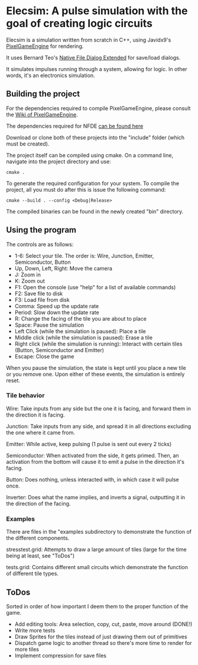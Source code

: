 # Elecsim: A pulse simulation with the goal of creating logic circuits

Elecsim is a simulation written from scratch in C++, using Javidx9's [PixelGameEngine](https://github.com/OneLoneCoder/olcPixelGameEngine) for rendering. 

It uses Bernard Teo's [Native File Dialog Extended](https://github.com/btzy/nativefiledialog-extended) for save/load dialogs. 

It simulates impulses running through a system, allowing for logic. In other words, it's an electronics simulation.

## Building the project

For the dependencies required to compile PixelGameEngine, please consult the [Wiki of PixelGameEngine](https://github.com/OneLoneCoder/olcPixelGameEngine/wiki). 

The dependencies required for NFDE [can be found here](https://github.com/btzy/nativefiledialog-extended?tab=readme-ov-file#linux)

Download or clone both of these projects into the "include" folder (which must be created).

The project itself can be compiled using cmake. On a command line, navigate into the project directory and use: 

```cmake . ```

To generate the required configuration for your system. To compile the project, all you must do after this is issue the following command: 

```cmake --build . --config <Debug|Release>```

The compiled binaries can be found in the newly created "bin" directory. 

## Using the program

The controls are as follows: 
  - 1-6: Select your tile. The order is: Wire, Junction, Emitter, Semiconductor, Button
  - Up, Down, Left, Right: Move the camera
  - J: Zoom in
  - K: Zoom out
  - F1: Open the console (use "help" for a list of available commands)
  - F2: Save file to disk
  - F3: Load file from disk
  - Comma: Speed up the update rate
  - Period: Slow down the update rate
  - R: Change the facing of the tile you are about to place
  - Space: Pause the simulation
  - Left Click (while the simulation is paused): Place a tile
  - Middle click (while the simulation is paused): Erase a tile
  - Right click (while the simulation is running): Interact with certain tiles (Button, Semiconductor and Emitter)
  - Escape: Close the game

When you pause the simulation, the state is kept until you place a new tile or you remove one. Upon either of these events, the simulation is entirely reset.

### Tile behavior

Wire: Take inputs from any side but the one it is facing, and forward them in the direction it is facing.

Junction: Take inputs from any side, and spread it in all directions excluding the one where it came from.

Emitter: While active, keep pulsing (1 pulse is sent out every 2 ticks)

Semiconductor: When activated from the side, it gets primed. Then, an activation from the bottom will cause it to emit a pulse in the direction it's facing.

Button: Does nothing, unless interacted with, in which case it will pulse once.

Inverter: Does what the name implies, and inverts a signal, outputting it in the direction of the facing.

### Examples
There are files in the "examples subdirectory to demonstrate the function of the different components. 

stresstest.grid: Attempts to draw a large amount of tiles (large for the time being at least, see "ToDos") 

tests.grid: Contains different small circuits which demonstrate the function of different tile types.

## ToDos
Sorted in order of how important I deem them to the proper function of the game.
  - Add editing tools: Area selection, copy, cut, paste, move around (DONE!)
  - Write more tests
  - Draw Sprites for the tiles instead of just drawing them out of primitives
  - Dispatch game logic to another thread so there's more time to render for more tiles
  - Implement compression for save files